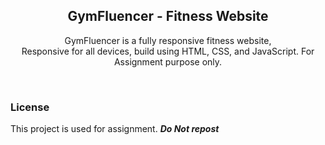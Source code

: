 <div align="center">

  <h2 align="center">GymFluencer - Fitness Website</h2>

GymFluencer is a fully responsive fitness website, <br />Responsive for all devices, build using HTML, CSS, and JavaScript. For Assignment purpose only.

</div>

<br />

### License

This project is used for assignment. **_Do Not repost_**
